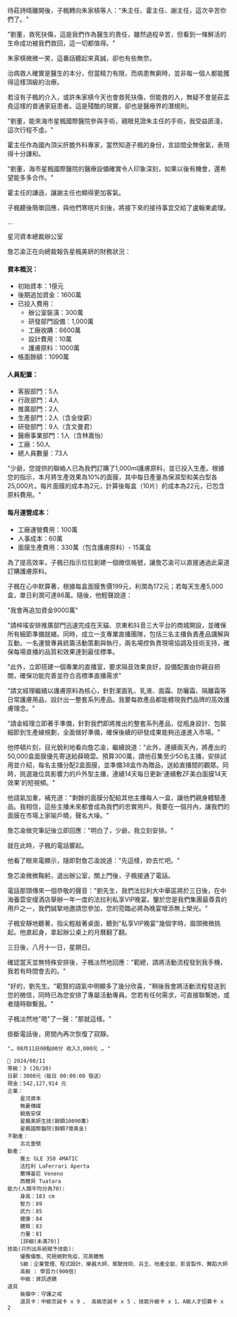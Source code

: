 待莊詩晴離開後，子楓轉向朱家槙等人："朱主任、霍主任、謝主任，這次辛苦你們了。"  

"劉董，救死扶傷，這是我們作為醫生的責任，雖然過程辛苦，但看到一條鮮活的生命成功被我們救回，這一切都值得。"  

朱家槙微微一笑，這番話聽起來真誠，卻也有些無奈。  

治病救人確實是醫生的本分，但當精力有限，而病患無窮時，並非每一個人都能獲得這樣頂級的治療。  

若沒有子楓的介入，或許朱家槙今天也會救死扶傷，但能救的人，無疑不會是莊孟堯這樣的普通家庭患者。這是殘酷的現實，卻也是醫療界的潛規則。  

"劉董，能來海市星楓國際醫院參與手術，親眼見證朱主任的手術，我受益匪淺，這次行程不虛。"  

霍主任作為國內頂尖肝膽外科專家，當然知道子楓的身份，言談間全無傲氣，表現得十分謙和。  

"劉董，海市星楓國際醫院的醫療設備確實令人印象深刻，如果以後有機會，還希望能多多合作。"  

霍主任的謙遜，讓謝主任也顯得更加客氣。  

子楓聽後簡單回應，與他們寒暄片刻後，將接下來的接待事宜交給了盧翰東處理。


...


星河資本總裁辦公室

詹芯渝正在向總裁報告星楓美妍的財務狀況：

#### 資本概況：
- 初始資本：1億元  
- 後期追加資金：1600萬  
- 已投入費用：  
  - 辦公室裝潢：300萬  
  - 研發部門設備：1,000萬  
  - 工廠收購：6600萬  
  - 設計費用：10萬  
  - 護膚原料：1000萬
- 帳面餘額：1090萬

#### 人員配置：
- 客服部門：5人  
- 行政部門：4人  
- 推廣部門：2人  
- 生產部門：2人（含金俊薪）  
- 研發部門：9人（含文曼君）  
- 醫療事業部門：1人（含林嘉怡）  
- 工廠：50人  
- 總人員數量：73人


"少爺，您提供的聯絡人已為我們訂購了1,000ml護膚原料，並已投入生產。根據您的指示，本月將生產效果為10%的面膜，其中每日產量為保濕型和美白型各25,000片。每片面膜的成本為2元，計算後每盒（10片）的成本為22元，已包含原料費用。"

#### 每月運營成本：
- 工廠運營費用：100萬  
- 人事成本：60萬  
- 面膜生產費用：330萬（包含護膚原料）- 15萬盒


為了提高效率，子楓已指示拉拉創建一個微信帳號，讓詹芯渝可以直接通過此渠道訂購護膚原料。

子楓在心中默算著，根據每盒面膜售價199元，利潤為172元；若每天生產5,000盒，單日利潤可達86萬。隨後，他輕聲說道：

"我會再追加資金9000萬"

"請梓瑤安排推廣部門迅速完成在天貓、京東和抖音三大平台的商城開設，並確保所有細節準備就緒。同時，成立一支專業直播團隊，包括三名主播負責產品講解與互動，一名運營專員統籌活動策劃與執行，兩名場控負責現場協調及技術支持，確保每場直播的品質和效果達到最佳標準。

"此外，立即搭建一個專業的直播室，要求隔音效果良好，設備配置由你親自把關，確保功能完善並符合高標準直播需求"

"請文經理繼續以護膚原料為核心，針對潔面乳、乳液、面霜、防曬霜、隔離霜等日常護膚用品，設計出一整套系列產品。我要每款產品都能體現我們品牌的高效護膚理念。"

"請金經理立即著手準備，針對我們即將推出的整套系列產品，從瓶身設計、包裝細節到生產線規劃，全面做好準備，確保後續的研發成果能夠迅速進入市場。"

他停頓片刻，目光銳利地看向詹芯渝，繼續說道："此外，連續兩天內，將產出的50,000盒面膜優先寄送給薛曉雲。預算300萬，請他召集至少50名主播，安排試用並介紹，每名主播分配2盒面膜，並準備38盒作為贈品，送給直播間的觀眾。同時，挑選幾位具影響力的戶外型主播，連續14天每日更新‘連續敷ZF美白面膜14天效果’的短視頻。"

他語氣加重，補充道："剩餘的面膜分配給其他主播每人一盒，讓他們親身體驗產品。我相信，這些主播未來都會成為我們的忠實用戶。我要在一個月內，讓我們的面膜在市場上家喻戶曉，聲名大噪。"

詹芯渝做完筆記後立即回應："明白了，少爺，我立刻安排。"

就在此時，子楓的電話響起。 

他看了眼來電顯示，隨即對詹芯渝說道："先這樣，妳去忙吧。" 

詹芯渝微微鞠躬，退出辦公室，關上門後，子楓接通了電話。 

電話那頭傳來一個恭敬的聲音："劉先生，我們法拉利大中華區將於三日後，在中海養雲安缦酒店舉辦一年一度的法拉利私享VIP晚宴。鑒於您是我們集團最尊貴的用戶之一，我們誠摯地邀請您參加，您的蒞臨必將為晚宴增添無上榮光。" 

子楓安靜地聽著，指尖輕敲著桌面，聽到"私享VIP晚宴"幾個字時，眉頭微微挑起。他直起身，拿起辦公桌上的月曆翻了翻。 

三日後，八月十一日，星期日。 

確認當天並無特殊安排後，子楓淡然地回應："範總，請將活動流程發到我手機，我若有時間會去的。" 

"好的，劉先生。"範賢的語氣中明顯多了幾分欣喜，"稍後我會將活動流程發送到您的微信，同時已為您安排了專屬活動專員。您若有任何需求，可直接聯繫她，或者隨時聯繫我。" 

子楓淡然地"嗯"了一聲："那就這樣。" 

掛斷電話後，房間內再次恢復了寂靜。

`"… 08月11日00點00分 收入3,000元 … "`

```
📰 2024/08/11
等級：3 (20/30)
日薪：3000元（每日 00:00:00 發送）
現金：542,127,914 元
企業：
    星河資本
    無憂傳媒
    銳盾安保
    星楓美妍生技(餘額10090萬)
    星楓國際醫院(餘額7億美金)
不動產：
    古北壹號
動產：
    賓士 GLE 350 4MATIC
    法拉利 LaFerrari Aperta
    蘭博基尼 Veneno
    西爾貝 Tuatara
能力(人類平均分為70):
    身高：183 cm
    智力：89
    武力：85
    健康：84
    體質：83
    力量：81
    [詳細(未滿70)]
技能(只列出系統賦予技能):
    優雅儀態、究極絕對免疫、完美體態
    S級：企業管理、程式設計、樂器大師、駕駛技術、兵王、地產全能、影音製作、舞蹈大師
    高級 : 學習力(900倍)
    中級：資訊透鏡
道具
    裝備中：守護之戒
    道具卡：中級忠誠卡 x 9 、 高級忠誠卡 x 5 、技能升級卡 x 1、A級人才招募卡 x 2
```